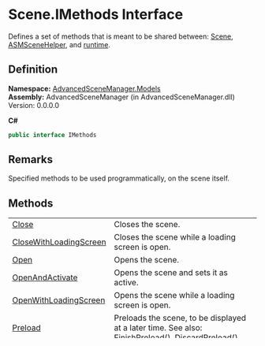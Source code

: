 # Scene.IMethods Interface


Defines a set of methods that is meant to be shared between: <a href="T_AdvancedSceneManager_Models_Scene.md">Scene</a>, <a href="T_AdvancedSceneManager_Models_ASMSceneHelper.md">ASMSceneHelper</a>, and <a href="P_AdvancedSceneManager_SceneManager_runtime.md">runtime</a>.



## Definition
**Namespace:** <a href="N_AdvancedSceneManager_Models.md">AdvancedSceneManager.Models</a>  
**Assembly:** AdvancedSceneManager (in AdvancedSceneManager.dll) Version: 0.0.0.0

**C#**
``` C#
public interface IMethods
```



## Remarks
Specified methods to be used programmatically, on the scene itself.

## Methods
<table>
<tr>
<td><a href="M_AdvancedSceneManager_Models_Scene_IMethods_Close.md">Close</a></td>
<td>Closes the scene.</td></tr>
<tr>
<td><a href="M_AdvancedSceneManager_Models_Scene_IMethods_CloseWithLoadingScreen.md">CloseWithLoadingScreen</a></td>
<td>Closes the scene while a loading screen is open.</td></tr>
<tr>
<td><a href="M_AdvancedSceneManager_Models_Scene_IMethods_Open.md">Open</a></td>
<td>Opens the scene.</td></tr>
<tr>
<td><a href="M_AdvancedSceneManager_Models_Scene_IMethods_OpenAndActivate.md">OpenAndActivate</a></td>
<td>Opens the scene and sets it as active.</td></tr>
<tr>
<td><a href="M_AdvancedSceneManager_Models_Scene_IMethods_OpenWithLoadingScreen.md">OpenWithLoadingScreen</a></td>
<td>Opens the scene while a loading screen is open.</td></tr>
<tr>
<td><a href="M_AdvancedSceneManager_Models_Scene_IMethods_Preload.md">Preload</a></td>
<td>Preloads the scene, to be displayed at a later time. See also: <a href="M_AdvancedSceneManager_Models_Scene_FinishPreload.md">FinishPreload()</a>, <a href="M_AdvancedSceneManager_Models_Scene_DiscardPreload.md">DiscardPreload()</a>.</td></tr>
<tr>
<td><a href="M_AdvancedSceneManager_Models_Scene_IMethods_Reopen.md">Reopen</a></td>
<td>Closes the scene and opens it again.</td></tr>
<tr>
<td><a href="M_AdvancedSceneManager_Models_Scene_IMethods_SetActive.md">SetActive</a></td>
<td>Sets the scene as active in heirarchy.</td></tr>
<tr>
<td><a href="M_AdvancedSceneManager_Models_Scene_IMethods_ToggleOpen.md">ToggleOpen</a></td>
<td>Toggles this scene open or closed.</td></tr>
</table>

## See Also


#### Reference
<a href="N_AdvancedSceneManager_Models.md">AdvancedSceneManager.Models Namespace</a>  
